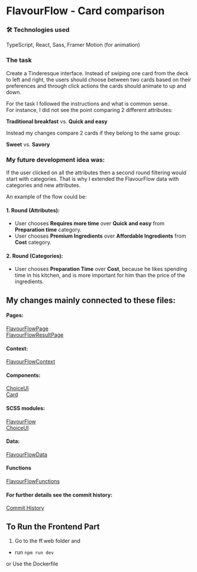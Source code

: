 # FlavourFlow - Card comparison  

### 🛠 Technologies used  
TypeScript, React, Sass, Framer Motion (for animation)

### The task 

Create a Tinderesque interface. Instead of swiping one card from the deck to left and right, the users should choose between two cards based on their preferences and through click actions the cards should animate to up and down.  

For the task I followed the instructions and what is common sense.  
For instance, I did not see the point comparing 2 different attributes:

**Traditional breakfast** vs. **Quick and easy**  

Instead my changes compare 2 cards if they belong to the same group:   

**Sweet** vs. **Savory**

### My future development idea was:  
If the user clicked on all the attributes then a second round filtering would start with categories.
That is why I extended the FlavourFlow data with categories and new attributes.  


An example of the flow could be:  

#### 1. Round (Attributes):  
- User chooses **Requires more time** over **Quick and easy** from **Preparation time** category.  
- User chooses **Premium Ingredients** over **Affordable Ingredients** from **Cost** category.  

#### 2. Round (Categories):  
- User chooses **Preparation Time** over **Cost**, because he likes spending time in his kitchen, and is more important for him than the price of the ingredients.

## My changes mainly connected to these files: 

#### Pages:
[FlavourFlowPage](ff.web/src/components/pages/FlavourFlowPage.tsx)  
[FlavourFlowResultPage](ff.web/src/components/pages/FlavourFlowResultPage.tsx)  

#### Context:
[FlavourFlowContext](ff.web/src/context/FlavourFlowContext.tsx)  

#### Components:
[ChoiceUI](ff.web/src/components/organisms/ChoiceUI.tsx)  
[Card](ff.web/src/components/atoms/Card.tsx)  

#### SCSS modules:
[FlavourFlow](ff.web/src/scss/components/pages/FlavourFlow.module.scss)  
[ChoiceUI](ff.web/src/scss/components/organisms/ChoiceUI.module.scss)  

#### Data:
[FlavourFlowData](ff.web/src/utils/FlavourFlowData.ts)  

#### Functions
[FlavourFlowFunctions](ff.web/src/utils/FlavourFlowFunctions.ts)  

#### For further details see the commit history:
[Commit History](https://github.com/lilla-nemeth/card-sorting-task/commits/main/?author=lilla-nemeth&before=e7ad6696bc00db884421cbcfb26b3e6879576109+35)  

## To Run the Frontend Part

1. Go to the ff.web folder and

- run `npm run dev`

or Use the Dockerfile
